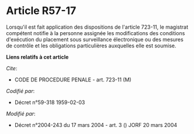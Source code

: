 # Article R57-17

Lorsqu'il est fait application des dispositions de l'article 723-11, le magistrat compétent notifie à la personne assignée
les modifications des conditions d'exécution du placement sous surveillance électronique ou des mesures de contrôle et les
obligations particulières auxquelles elle est soumise.

**Liens relatifs à cet article**

_Cite_:

  - CODE DE PROCEDURE PENALE - art. 723-11 (M)

_Codifié par_:

  - Décret n°59-318 1959-02-03

_Modifié par_:

  - Décret n°2004-243 du 17 mars 2004 - art. 3 () JORF 20 mars 2004
